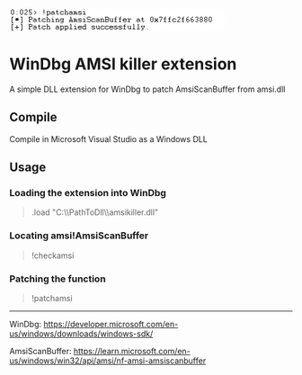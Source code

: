 ![img](https://github.com/tr3sp4ss3rexe/WinDbg-AMSI-killer/blob/main/patchAmsi.png)
# WinDbg AMSI killer extension

A simple DLL extension for WinDbg to patch AmsiScanBuffer from amsi.dll

## Compile
Compile in Microsoft Visual Studio as a Windows DLL

## Usage
### Loading the extension into WinDbg
> .load "C:\\\PathToDll\\\amsikiller.dll"

### Locating amsi!AmsiScanBuffer 
> !checkamsi

### Patching the function
> !patchamsi

---

WinDbg: https://developer.microsoft.com/en-us/windows/downloads/windows-sdk/

AmsiScanBuffer: https://learn.microsoft.com/en-us/windows/win32/api/amsi/nf-amsi-amsiscanbuffer
